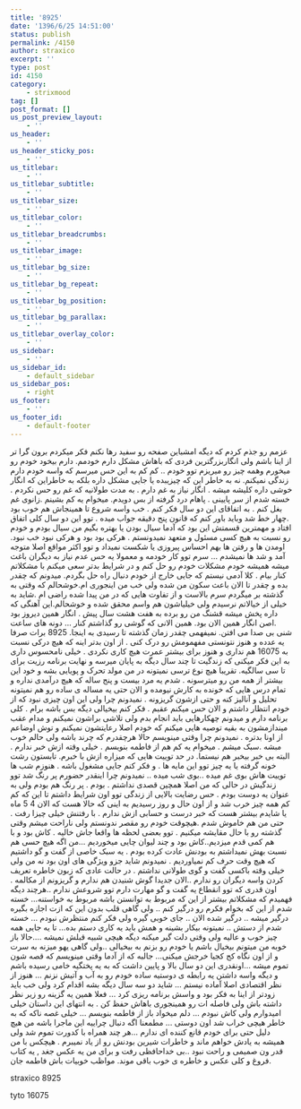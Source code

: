 ```yaml
---
title: '8925'
date: '1396/6/25 14:51:00'
status: publish
permalink: /4150
author: straxico
excerpt: ''
type: post
id: 4150
category:
    - strixmood
tag: []
post_format: []
us_post_preview_layout:
    - ''
us_header:
    - ''
us_header_sticky_pos:
    - ''
us_titlebar:
    - ''
us_titlebar_subtitle:
    - ''
us_titlebar_size:
    - ''
us_titlebar_color:
    - ''
us_titlebar_breadcrumbs:
    - ''
us_titlebar_image:
    - ''
us_titlebar_bg_size:
    - ''
us_titlebar_bg_repeat:
    - ''
us_titlebar_bg_position:
    - ''
us_titlebar_bg_parallax:
    - ''
us_titlebar_overlay_color:
    - ''
us_sidebar:
    - ''
us_sidebar_id:
    - default_sidebar
us_sidebar_pos:
    - right
us_footer:
    - ''
us_footer_id:
    - default-footer
---
```

عزمم رو جذم کردم که دیگه امشباین صفحه رو سفید رها نکنم فکر میکردم برون گرا تر از اینا باشم ولی انگاربزرگترین فردی که باهاش مشکل دارم خودمم. دارم بیخود خودم رو میخورم وهمه چیز رو میریزم توو خودم .. کم کم به این حس میرسم که واسه خودم دارم زندگی نمیکنم. نه به خاطر این که چیزیبده یا جایی مشکل داره بلکه به خاطراین که انگار خوشی داره کلیشه میشه . انگار نیاز به غم دارم . به مدت طولانیه که غم رو حس نکردم . خسته شدم از سر پایینی . پاهام درد گرفته از بس دویدم. میخوام یه کم بشینم .زانوی غم بغل کنم . به اتفاقای این دو سال فکر کنم . خب واسه شروع تا همینجاش هم خوب بود .چهار خط شد وباید باور کنم که قانون پنج دقیقه جواب میده . توو این دو سال کلی اتفاق افتاد و مهمترین قسمتش این بود که آدما سیال بودن یا بهتره بگیم من سیال بودم و خودم رو نسبت به هیچ کسی مسئول و متعهد نمیدونستم . هرکی بود بود و هرکی نبود خب نبود. اومدن ها و رفتن ها بهم احساس پیروزی یا شکست نمیداد و توو اکثر مواقع اصلا متوجه آمد و شد ها نمیشدم … سرم توو کار خودمه و معمولا یه حس عدم نیاز به دیگران باغث میشه همیشه خودم مشکلات خودم رو حل کنم و در شرایط بدتر سعی میکنم با مشکلاتم کنار بیام . کلا آدمی نیستم که جایی خارج از خودم دنبال راه حل بگردم. میدونم که چقدر بده و چقدر تا الان باعث سکون من شده ولی خب من اینجوری ام.خوشحالم که وقتی به گذشته بر میگردم سرم بالاست و از تفاوت هایی که در من پیدا شده راضی ام .شاید به خیلی از خیالاتم نرسیدم ولی خیلیاشون هم واسم محقق شده و خوشحالم.این آهنگی که داره پخش میشه قشنگ من رو برده به هفت هشت سال پیش . انگار همین دیروز بود .اصن انگار همین الان بود. همین الانی که گوشی رو گذاشتم کنار … دونه های ساعت شنی بی صدا می افتن. نمیفهمی چقدر زمان گذشته تا رسیدی به اینجا. 8925 برات صرفا یه عدده و هنوز نتونستی مفهمومش رو درک کنی . از اون بدتر اینه که هیچ درکی نسبت به 16075 هم نداری و هنوز برای بیشتر عمرت هیچ کاری نکردی . خیلی نامحسوس داری به این فکر میکنی که زندگیت تا چند سال دیگه به پایان میرسه و نهایت برنامه رزیت برای تا سی سالگیه. تقریبا هیچ نوع ترسی نمیتونه در من مولد تحرک و پویایی بشه و خود این بیشتر از همه من رو میترسونه . شدم یه مرد بیست و پنج ساله که هیچ درآمدی نداره و تمام درس هایی که خونده به کارش نیومده و الان حتی یه مساله ی ساده رو هم نمیتونه تحلیل و آنالیز کنه و حتی ازشون گریزونه . نمیدونم چرا ولی این اون چیزی نبود که از خودم انتظار داشتم و الان حس میکنم عقبم . فکر کنم بیخیالی دیگه بس باشه برام . کلی برنامه دارم و میدونم چهکارهایی باید انجام بدم ولی تلاشی براشون نمیکنم و مدام عقب میندازمشون به بقیه توصیه هایی میکنم که خودم اصلا رعایتشون نمیکنم و توش اوضاعم از اونا بدتره . نمیدونم چرا وقتی مینویسم حالا هرچقدرم که چرند باشه ولی حالم خوب مبشه .سبک میشم . میخوام یه کم هم از فاطمه بنویسم . خیلی وقته ازش خبر ندارم . البته بی خبر بیخبر هم نیستما. در حد توییت هایی که میزاره ازش با خبرم. تابستون رشت خونه گرفته یا یه چیز توو این مایه ها . و فکر کنم جایی مشغول باشه . هنوزم شب ها توییت هاش بوی غم میده ..بوی شب میده .. نمیدونم چرا اینقدر حضورم پر رنگ شد توو زندگیش در حالی که من اصلا همچین قصدی نداشتم . بودم . پر رنگ هم بودم ولی به عنوان یه دوست بودم . حس رضایت بالایی از زندگی توو اون شرایط داشتم تا این که کم کم همه چیز خرب شد و از اون حال و روز رسیدیم به اینی که حالا هست که الان 4 5 ماه یا شایدم بیشتر هست که خبر درست و حسابی ازش ندارم . با رفتنش خیلی چیزا رفت . حتی من هم خاموش شدم .هیچوقت خودم رو مقصر ندونستم ولی ناراحت میشم وقتی گذشته رو با حال مقایشه میکنیم . توو بعضی لحظه ها واقعا جاش خالیه . کاش بود و با هم کمی قدم میزدیم..کاش بود و چند لیوان چایی میخوردیم …من اگه هیچ حسی هم نسبت بهش نمیداشتم به بودنش عادت کرده بودم . یه سبک خاصی از گفت و گو داشتیم که هیچ وقت حرف کم نمیاوردیم . نمیدونم شاید جزو ویژگی های اون بود نه من ولی خیلی وقته باکسی گفت و گوی طولانی نداشتم . در حالت عادی که زبون خاطره تعریف کردن واسه دیگران رو ندارم ..الان جدیدا گوش شنیدن هم ندارم و گریزونم از مکالمه . اون قدری که توو انقطاع یه گفت و گو مهارت دارم توو شروعش ندارم ..هرچند دیگه فهمیدم که مشکلاتم بیشتر از این که مربوط به توانستن باشه مربوط به خواستنه… خسته شدم از این که بخوام فکرم رو درگیر کنم .. ولی گاهی قلب بدون این که ازت اجازه بگیره درگیر میشه .. درگیر شده الان .. جای خوبی گیره ولی فکر کنم منتظرش نبودم … خسته شدم از دستش .. نمیتونه بیکار بشینه و همش باید یه کاری دستم بده… تا یه جایی همه چیز خوب و عالیه ولی وقتی دلت گیر میکنه دیگه هیچی شبیه قبلش نمیشه ….حالا باز خوبه من میتونم بیخیال باشم یا خودم رو بزنم به بیخیالی ..ولی گاهی یهو میزنه به سرت و از اون نگاه کج کجیا خرجش میکنی… جالبه که از آدما وقتی مینویسم که قصه شون تموم میشه …اونقدری این دو سال بالا و پایین داشت که به یه پختگیه خامی رسیده باشم و دیگه واسه داشتن یه رابطه ی دوستیه ساده خودم رو به آب و آتیش نزنم … هنوز از نظر اقتصادی اصلا آماده نیستم … شاید دو سه سال دیگه بشه اقدام کرد ولی خب باید زودتر از اینا به فکر بود و واسش برنامه ریزی کرد … فعلا همین یه گزینه رو زیر نظر داشته باش ولی فاصله ات رو همینجوری باهاش حفظ کن . به انتهای این داستان خیلی امیدوارم ولی کاش نبودم … دلم میخواد باز از فاطمه بنویسم … خیلی غصه ناکه که به خاطر هیچی خراب شد اون دوستی … مطمعنا اگه دنبال چراییه این ماجرا باشه من هیچ دلیل حتی برای خودم قانع کننده ای ندارم …هر چند همراه با کدورت تموم شد ولی همیشه به یادش خواهم ماند و خاطرات شیرین بودنش رو از یاد نمیبرم . هیچکس با من قدر ون صمیمی و راحت نبود ..بی خداحافظی رفت و برای من یه عکس جغد , یه کتاب فروغ و کلی عکس و خاطره ی خوب باقی موند. مواظب خوبیات باش فاطمه جان.

straxico 8925

tyto 16075